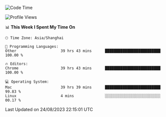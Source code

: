 <!--START_SECTION:waka-->
![Code Time](http://img.shields.io/badge/Code%20Time-1%2C130%20hrs%2040%20mins-blue)

![Profile Views](http://img.shields.io/badge/Profile%20Views-0-blue)

📊 **This Week I Spent My Time On** 

```text
🕑︎ Time Zone: Asia/Shanghai

💬 Programming Languages: 
Other                    39 hrs 43 mins      █████████████████████████   100.00 % 

🔥 Editors: 
Chrome                   39 hrs 43 mins      █████████████████████████   100.00 % 

💻 Operating System: 
Mac                      39 hrs 39 mins      █████████████████████████   99.83 % 
Linux                    4 mins              ░░░░░░░░░░░░░░░░░░░░░░░░░   00.17 % 
```


 Last Updated on 24/08/2023 22:15:01 UTC
<!--END_SECTION:waka-->
